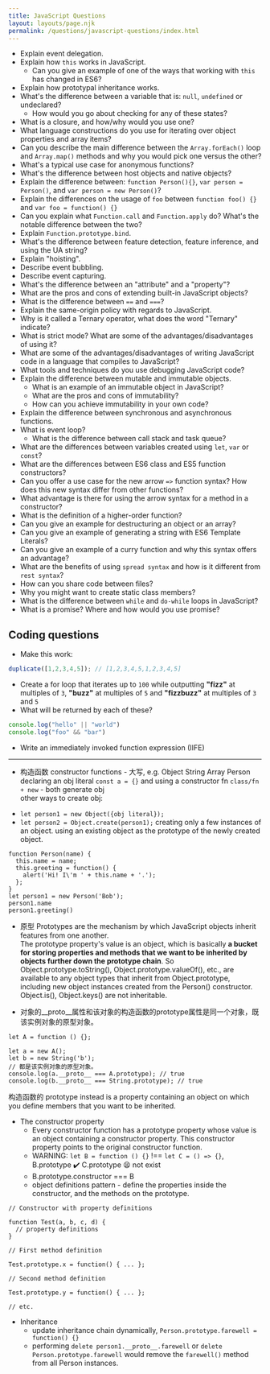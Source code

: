 ```yaml
---
title: JavaScript Questions
layout: layouts/page.njk
permalink: /questions/javascript-questions/index.html
---
```


* Explain event delegation.
* Explain how `this` works in JavaScript.
  * Can you give an example of one of the ways that working with `this` has changed in ES6?
* Explain how prototypal inheritance works.
* What's the difference between a variable that is: `null`, `undefined` or undeclared?
  * How would you go about checking for any of these states?
* What is a closure, and how/why would you use one?
* What language constructions do you use for iterating over object properties and array items?
* Can you describe the main difference between the `Array.forEach()` loop and `Array.map()` methods and why you would pick one versus the other?
* What's a typical use case for anonymous functions?
* What's the difference between host objects and native objects?
* Explain the difference between: `function Person(){}`, `var person = Person()`, and `var person = new Person()`?
* Explain the differences on the usage of `foo` between `function foo() {}` and `var foo = function() {}`
* Can you explain what `Function.call` and `Function.apply` do? What's the notable difference between the two?
* Explain `Function.prototype.bind`.
* What's the difference between feature detection, feature inference, and using the UA string?
* Explain "hoisting".
* Describe event bubbling.
* Describe event capturing.
* What's the difference between an "attribute" and a "property"?
* What are the pros and cons of extending built-in JavaScript objects?
* What is the difference between `==` and `===`?
* Explain the same-origin policy with regards to JavaScript.
* Why is it called a Ternary operator, what does the word "Ternary" indicate?
* What is strict mode? What are some of the advantages/disadvantages of using it?
* What are some of the advantages/disadvantages of writing JavaScript code in a language that compiles to JavaScript?
* What tools and techniques do you use debugging JavaScript code?
* Explain the difference between mutable and immutable objects.
  * What is an example of an immutable object in JavaScript?
  * What are the pros and cons of immutability?
  * How can you achieve immutability in your own code?
* Explain the difference between synchronous and asynchronous functions.
* What is event loop?
  * What is the difference between call stack and task queue?
* What are the differences between variables created using `let`, `var` or `const`?
* What are the differences between ES6 class and ES5 function constructors?
* Can you offer a use case for the new arrow `=>` function syntax? How does this new syntax differ from other functions?
* What advantage is there for using the arrow syntax for a method in a constructor?
* What is the definition of a higher-order function?
* Can you give an example for destructuring an object or an array?
* Can you give an example of generating a string with ES6 Template Literals?
* Can you give an example of a curry function and why this syntax offers an advantage?
* What are the benefits of using `spread syntax` and how is it different from `rest syntax`?
* How can you share code between files?
* Why you might want to create static class members?
* What is the difference between `while` and `do-while` loops in JavaScript?
* What is a promise? Where and how would you use promise?

## Coding questions
* Make this work:
```javascript
duplicate([1,2,3,4,5]); // [1,2,3,4,5,1,2,3,4,5]
```
* Create a for loop that iterates up to `100` while outputting **"fizz"** at multiples of `3`, **"buzz"** at multiples of `5` and **"fizzbuzz"** at multiples of `3` and `5`
* What will be returned by each of these?
```javascript
console.log("hello" || "world")
console.log("foo" && "bar")
```
* Write an immediately invoked function expression (IIFE)

---
* 构造函数 constructor functions - 大写, e.g. Object String Array Person   
declaring an obj literal `const a = {}` and using a constructor fn `class/fn + new` - both generate obj    
other ways to create obj:  
-  `let person1 = new Object({obj literal});`   
-  `let person2 = Object.create(person1);`  creating only a few instances of an object.   using an existing object as the prototype of the newly created object.   
```
function Person(name) {
  this.name = name;
  this.greeting = function() {
    alert('Hi! I\'m ' + this.name + '.');
  };
}
let person1 = new Person('Bob');
person1.name
person1.greeting()
```
* 原型 Prototypes are the mechanism by which JavaScript objects inherit features from one another.  
The prototype property's value is an object, which is basically **a bucket for storing properties and methods that we want to be inherited by objects further down the prototype chain**.  So Object.prototype.toString(), Object.prototype.valueOf(), etc., are available to any object types that inherit from Object.prototype, including new object instances created from the Person() constructor.  Object.is(), Object.keys() are not inheritable.   

* 对象的__proto__属性和该对象的构造函数的prototype属性是同一个对象，既该实例对象的原型对象。  
```
let A = function () {};

let a = new A();
let b = new String('b');
// 都是该实例对象的原型对象。
console.log(a.__proto__ === A.prototype); // true
console.log(b.__proto__ === String.prototype); // true
```
构造函数的 prototype instead is a property containing an object on which you define members that you want to be inherited.  

* The constructor property  
  - Every constructor function has a prototype property whose value is an object containing a constructor property. This constructor property points to the original constructor function.    
  - WARNING: `let B = function () {}` !== `let C = () => {}`, B.prototype ✔️ C.prototype 😫 not exist
  - B.prototype.constructor === B
  - object definitions pattern - define the properties inside the constructor, and the methods on the prototype.
```
// Constructor with property definitions

function Test(a, b, c, d) {
  // property definitions
}

// First method definition

Test.prototype.x = function() { ... };

// Second method definition

Test.prototype.y = function() { ... };

// etc.
```

* Inheritance  
    - update inheritance chain dynamically, `Person.prototype.farewell = function() {}`
    - performing `delete person1.__proto__.farewell` or `delete Person.prototype.farewell` would remove the `farewell()` method from all Person instances.
